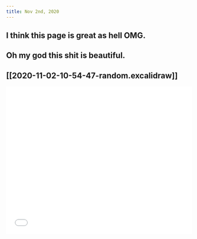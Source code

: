 ```yaml
---
title: Nov 2nd, 2020
---
```


## I think this page is great as hell OMG.
## Oh my god this shit is beautiful.
## [[2020-11-02-10-54-47-random.excalidraw]]
<iframe class="draw-iframe" src="/draw?file=2020-11-02-10-54-47-random.excalidraw" width="100%" height="400" frameborder="0" allowfullscreen></iframe>
